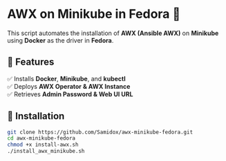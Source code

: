# AWX on Minikube in Fedora 🚀

This script automates the installation of **AWX (Ansible AWX)** on **Minikube** using **Docker** as the driver in **Fedora**.

## 📌 Features
✅ Installs **Docker**, **Minikube**, and **kubectl**  
✅ Deploys **AWX Operator & AWX Instance**  
✅ Retrieves **Admin Password & Web UI URL**  

## 📖 Installation

```sh
git clone https://github.com/Samidox/awx-minikube-fedora.git
cd awx-minikube-fedora
chmod +x install-awx.sh
./install_awx_minikube.sh
